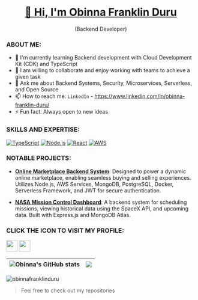 <h1 align="center"><a href="https://obinna-in.vercel.app/">👋 Hi, I'm Obinna Franklin Duru</a></h1>
<p align="center">(Backend Developer)</p>

### ABOUT ME:

- 🌱 I'm currently learning Backend development with Cloud Development Kit (CDK) and TypeScript
- 👯 I am willing to collaborate and enjoy working with teams to achieve a given task
- 💬 Ask me about Backend Systems, Security, Microservices, Serverless, and Open Source
- 📫 How to reach me: `LinkedIn` - https://www.linkedin.com/in/obinna-franklin-duru/
- ⚡ Fun fact: Always open to new ideas

### SKILLS AND EXPERTISE:

[![TypeScript](https://img.shields.io/badge/-TypeScript-3178C6?style=flat-square&logo=typescript&logoColor=white)](https://www.typescriptlang.org/)
[![Node.js](https://img.shields.io/badge/-Node.js-339933?style=flat-square&logo=node.js&logoColor=white)](https://nodejs.org/)
[![React](https://img.shields.io/badge/-React-61DAFB?style=flat-square&logo=react&logoColor=black)](https://reactjs.org/)
[![AWS](https://img.shields.io/badge/-AWS-232F3E?style=flat-square&logo=amazon-aws&logoColor=white)](https://aws.amazon.com/)

### NOTABLE PROJECTS:

- **[Online Marketplace Backend System](https://github.com/obinnafranklinduru/online-marketplace-system)**: Designed to power a dynamic online marketplace, enabling seamless buying and selling experiences. Utilizes Node.js, AWS Services, MongoDB, PostgreSQL, Docker, Serverless Framework, and JWT for secure authentication.

- **[NASA Mission Control Dashboard](https://github.com/obinnafranklinduru/nasa-project)**: A backend system for scheduling missions, viewing historical data using the SpaceX API, and upcoming data. Built with Express.js and MongoDB Atlas.

### CLICK THE ICON TO VISIT MY PROFILE:

<span>
  <a href="https://twitter.com/FranklinDuru7" target="_blank"><img width="30px" src="https://static.vecteezy.com/system/resources/previews/008/385/855/large_2x/twitter-social-media-icon-symbol-design-illustration-free-vector.jpg"></a>
  <a href="https://www.linkedin.com/in/obinna-franklin-duru/" target="_blank"><img width="30px" src="https://static.vecteezy.com/system/resources/previews/008/385/837/non_2x/linkedin-social-media-icon-symbol-logo-design-illustration-free-vector.jpg"></a>
</span>

| ![Obinna's GitHub stats](https://github-readme-stats.vercel.app/api?username=obinnafranklinduru&show_icons=true&theme=transparent) | <a href="https://github.com/obinnafranklinduru?tab=repositories"><img align="center" src="https://github-readme-stats.vercel.app/api/top-langs/?username=obinnafranklinduru&layout=compact&theme=buefy&hide_border=true" /></a> |
| ---------------------------------------------------------------------------------------------------------------------------------- | ------------------------------------------------------------------------------------------------------------------------------------------------------------------------------------------------------------------------------- |

<p><img align="center" src="https://github-readme-streak-stats.herokuapp.com/?user=obinnafranklinduru&&theme=tokyonight" alt="obinnafranklinduru" /></p>

> Feel free to check out my repositories <a href="https://github.com/obinnafranklinduru?tab=repositories/" target="_blank"></a>
